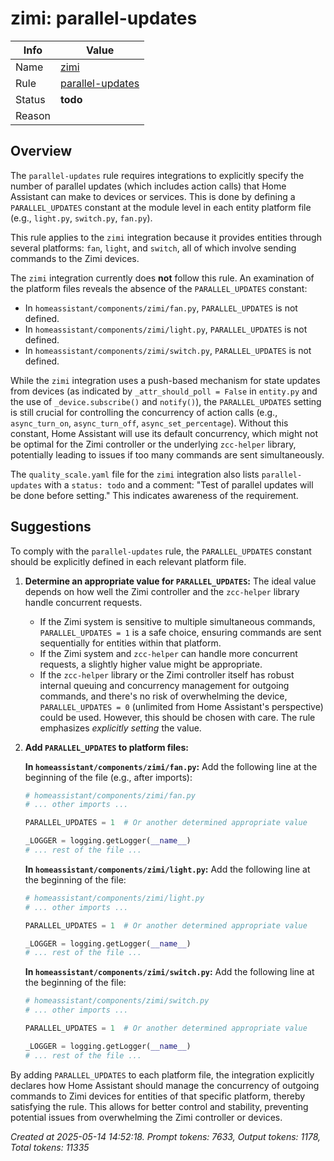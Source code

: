 # zimi: parallel-updates

| Info   | Value                                                                    |
|--------|--------------------------------------------------------------------------|
| Name   | [zimi](https://www.home-assistant.io/integrations/zimi/) |
| Rule   | [parallel-updates](https://developers.home-assistant.io/docs/core/integration-quality-scale/rules/parallel-updates)                                                     |
| Status | **todo**                                                                 |
| Reason |                                                                          |

## Overview

The `parallel-updates` rule requires integrations to explicitly specify the number of parallel updates (which includes action calls) that Home Assistant can make to devices or services. This is done by defining a `PARALLEL_UPDATES` constant at the module level in each entity platform file (e.g., `light.py`, `switch.py`, `fan.py`).

This rule applies to the `zimi` integration because it provides entities through several platforms: `fan`, `light`, and `switch`, all of which involve sending commands to the Zimi devices.

The `zimi` integration currently does **not** follow this rule. An examination of the platform files reveals the absence of the `PARALLEL_UPDATES` constant:
*   In `homeassistant/components/zimi/fan.py`, `PARALLEL_UPDATES` is not defined.
*   In `homeassistant/components/zimi/light.py`, `PARALLEL_UPDATES` is not defined.
*   In `homeassistant/components/zimi/switch.py`, `PARALLEL_UPDATES` is not defined.

While the `zimi` integration uses a push-based mechanism for state updates from devices (as indicated by `_attr_should_poll = False` in `entity.py` and the use of `_device.subscribe()` and `notify()`), the `PARALLEL_UPDATES` setting is still crucial for controlling the concurrency of action calls (e.g., `async_turn_on`, `async_turn_off`, `async_set_percentage`). Without this constant, Home Assistant will use its default concurrency, which might not be optimal for the Zimi controller or the underlying `zcc-helper` library, potentially leading to issues if too many commands are sent simultaneously.

The `quality_scale.yaml` file for the `zimi` integration also lists `parallel-updates` with a `status: todo` and a comment: "Test of parallel updates will be done before setting." This indicates awareness of the requirement.

## Suggestions

To comply with the `parallel-updates` rule, the `PARALLEL_UPDATES` constant should be explicitly defined in each relevant platform file.

1.  **Determine an appropriate value for `PARALLEL_UPDATES`:**
    The ideal value depends on how well the Zimi controller and the `zcc-helper` library handle concurrent requests.
    *   If the Zimi system is sensitive to multiple simultaneous commands, `PARALLEL_UPDATES = 1` is a safe choice, ensuring commands are sent sequentially for entities within that platform.
    *   If the Zimi system and `zcc-helper` can handle more concurrent requests, a slightly higher value might be appropriate.
    *   If the `zcc-helper` library or the Zimi controller itself has robust internal queuing and concurrency management for outgoing commands, and there's no risk of overwhelming the device, `PARALLEL_UPDATES = 0` (unlimited from Home Assistant's perspective) could be used. However, this should be chosen with care.
    The rule emphasizes *explicitly setting* the value.

2.  **Add `PARALLEL_UPDATES` to platform files:**

    **In `homeassistant/components/zimi/fan.py`:**
    Add the following line at the beginning of the file (e.g., after imports):
    ```python
    # homeassistant/components/zimi/fan.py
    # ... other imports ...

    PARALLEL_UPDATES = 1  # Or another determined appropriate value

    _LOGGER = logging.getLogger(__name__)
    # ... rest of the file ...
    ```

    **In `homeassistant/components/zimi/light.py`:**
    Add the following line at the beginning of the file:
    ```python
    # homeassistant/components/zimi/light.py
    # ... other imports ...

    PARALLEL_UPDATES = 1  # Or another determined appropriate value

    _LOGGER = logging.getLogger(__name__)
    # ... rest of the file ...
    ```

    **In `homeassistant/components/zimi/switch.py`:**
    Add the following line at the beginning of the file:
    ```python
    # homeassistant/components/zimi/switch.py
    # ... other imports ...

    PARALLEL_UPDATES = 1  # Or another determined appropriate value

    _LOGGER = logging.getLogger(__name__)
    # ... rest of the file ...
    ```

By adding `PARALLEL_UPDATES` to each platform file, the integration explicitly declares how Home Assistant should manage the concurrency of outgoing commands to Zimi devices for entities of that specific platform, thereby satisfying the rule. This allows for better control and stability, preventing potential issues from overwhelming the Zimi controller or devices.

_Created at 2025-05-14 14:52:18. Prompt tokens: 7633, Output tokens: 1178, Total tokens: 11335_
